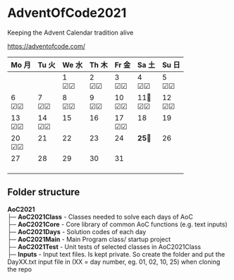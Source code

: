 # AdventOfCode2021
 Keeping the Advent Calendar tradition alive

https://adventofcode.com/

 Mo 月 | Tu 火 | We 水 | Th 木 | Fr 金 | Sa 土 | Su 日
----|----|----|----|----|----|----
|||1<br>&#9745;&#9745;|2<br>&#9745;&#9745;|3<br>&#9745;&#9745;|4<br>&#9745;&#9745;|5<br>&#9745;&#9745;
6<br>&#9745;&#9745;|7<br>&#9745;&#9745;|8<br>&#9745;&#9745;|9<br>&#9745;&#9745;|10<br>&#9745;&#9745;|11🎂<br>&#9745;&#9745;|12<br>&#9745;&#9745;
13<br>&#9745;&#9745;|14<br>&#9745;&#9745;|15<br><br>|16<br><br>|17<br>&#9745;&#9745;|18<br><br>|19<br><br>
20<br>&#9745;&#9745;|21<br><br>|22<br><br>|23<br><br>|24<br><br>|**25**🎄<br><br>|26<br><br>
27<br><br>|28<br><br>|29<br><br>|30<br><br>|31<br><br>

## Folder structure

**AoC2021** <br>
├─ **AoC2021Class** - Classes needed to solve each days of AoC <br>
├─ **AoC2021Core** - Core library of common AoC functions (e.g. text inputs) <br>
├─ **AoC2021Days** - Solution codes of each day <br>
├─ **AoC2021Main** - Main Program class/ startup project <br>
├─ **AoC2021Test** - Unit tests of selected classes in AoC2021Class <br>
├─ **Inputs** - Input text files. Is kept private. So create the folder and put the DayXX.txt input file in (XX = day number, eg. 01, 02, 10, 25) when cloning the repo <br>
